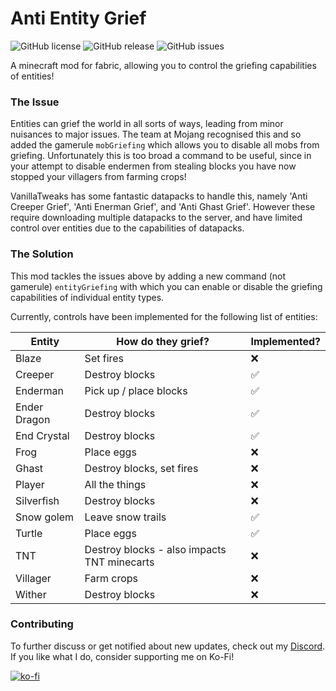# Anti Entity Grief
![GitHub license](https://img.shields.io/github/license/BVengo/antientitygrief.svg)
![GitHub release](https://img.shields.io/github/release/BVengo/antientitygrief.svg)
![GitHub issues](https://img.shields.io/github/issues/BVengo/antientitygrief.svg)

A minecraft mod for fabric, allowing you to control the griefing capabilities of entities!

### The Issue
Entities can grief the world in all sorts of ways, leading from minor nuisances to major issues. The team at Mojang recognised this and so added the gamerule `mobGriefing` which allows you to disable all mobs from griefing. Unfortunately this is too broad a command to be useful, since in your attempt to disable endermen from stealing blocks you have now stopped your villagers from farming crops!

VanillaTweaks has some fantastic datapacks to handle this, namely 'Anti Creeper Grief', 'Anti Enerman Grief', and 'Anti Ghast Grief'. However these require downloading multiple datapacks to the server, and have limited control over entities due to the capabilities of datapacks.

### The Solution
This mod tackles the issues above by adding a new command (not gamerule) `entityGriefing` with which you can enable or disable the griefing capabilities of individual entity types.


Currently, controls have been implemented for the following list of entities:

| **Entity**   | **How do they grief?**                      | **Implemented?**   |
|--------------|---------------------------------------------|--------------------|
| Blaze        | Set fires                                   | :x:                |
| Creeper      | Destroy blocks                              | :white_check_mark: |
| Enderman     | Pick up / place blocks                      | :white_check_mark: |
| Ender Dragon | Destroy blocks                              | :white_check_mark: |
| End Crystal  | Destroy blocks                              | :white_check_mark: |
| Frog         | Place eggs                                  | :x:                |
| Ghast        | Destroy blocks, set fires                   | :x:                |
| Player       | All the things                              | :x:                |
| Silverfish   | Destroy blocks                              | :x:                |
| Snow golem   | Leave snow trails                           | :white_check_mark: |
| Turtle       | Place eggs                                  | :white_check_mark: |
| TNT          | Destroy blocks - also impacts TNT minecarts | :x:                |
| Villager     | Farm crops                                  | :x:                |
| Wither       | Destroy blocks                              | :x:                |


### Contributing
To further discuss or get notified about new updates, check out my [Discord](https://discord.com/invite/kUhf3WSSfv). If you like what I do, consider supporting me on Ko-Fi!

[![ko-fi](https://ko-fi.com/img/githubbutton_sm.svg)](https://ko-fi.com/C0C7DZ3FB)
